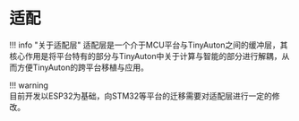 # 适配

!!! info "关于适配层"
    适配层是一个介于MCU平台与TinyAuton之间的缓冲层，其核心作用是将平台特有的部分与TinyAuton中关于计算与智能的部分进行解耦，从而方便TinyAuton的跨平台移植与应用。

!!! warning     
    目前开发以ESP32为基础，向STM32等平台的迁移需要对适配层进行一定的修改。